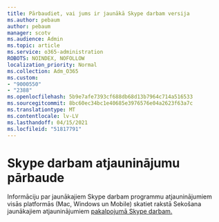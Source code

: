 ```yaml
---
title: Pārbaudiet, vai jums ir jaunākā Skype darbam versija
ms.author: pebaum
author: pebaum
manager: scotv
ms.audience: Admin
ms.topic: article
ms.service: o365-administration
ROBOTS: NOINDEX, NOFOLLOW
localization_priority: Normal
ms.collection: Adm_O365
ms.custom:
- "9000550"
- "2388"
ms.openlocfilehash: 5b9e7afe7393cf688db68d13b7964c714a516533
ms.sourcegitcommit: 8bc60ec34bc1e40685e3976576e04a2623f63a7c
ms.translationtype: MT
ms.contentlocale: lv-LV
ms.lasthandoff: 04/15/2021
ms.locfileid: "51817791"
---
```

# <a name="check-for-skype-for-business-updates"></a>Skype darbam atjauninājumu pārbaude

Informāciju par jaunākajiem Skype darbam programmu atjauninājumiem visās platformās (Mac, Windows un Mobile) skatiet rakstā Sekošana jaunākajiem atjauninājumiem [pakalpojumā Skype darbam.](https://support.office.com/article/follow-the-latest-updates-in-skype-for-business-cece9f93-add1-4d93-9a38-56cc598e5781)
